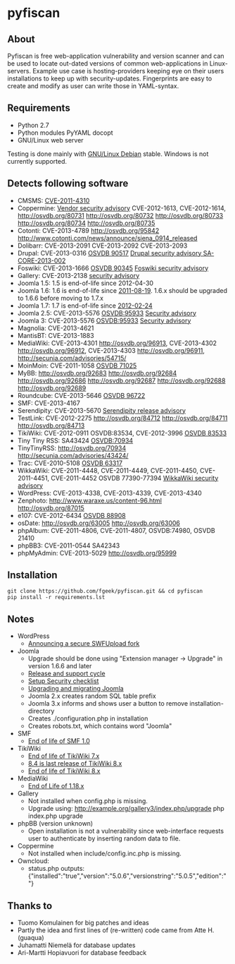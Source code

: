 pyfiscan
========

About
-----

Pyfiscan is free web-application vulnerability and version scanner and can be
used to locate out-dated versions of common web-applications in Linux-servers.
Example use case is hosting-providers keeping eye on their users installations
to keep up with security-updates. Fingerprints are easy to create and modify as
user can write those in YAML-syntax.

Requirements
------------

* Python 2.7
* Python modules PyYAML docopt
* GNU/Linux web server

Testing is done mainly with [GNU/Linux Debian](http://www.debian.org/) stable.
Windows is not currently supported.

Detects following software
--------------------------

* CMSMS: [CVE-2011-4310](http://www.cmsmadesimple.org/2011/08/Announcing-CMSMS-1-9-4-3---Security-Release/)
* Coppermine: [Vendor security advisory](http://forum.coppermine-gallery.net/index.php/topic,74682.0.html) CVE-2012-1613, CVE-2012-1614, http://osvdb.org/80731 http://osvdb.org/80732 http://osvdb.org/80733 http://osvdb.org/80734 http://osvdb.org/80735
* Cotonti: CVE-2013-4789 http://osvdb.org/95842 http://www.cotonti.com/news/announce/siena_0914_released
* Dolibarr: CVE-2013-2091 CVE-2013-2092 CVE-2013-2093
* Drupal: CVE-2013-0316 [OSVDB 90517](http://osvdb.org/90517) [Drupal security advisory SA-CORE-2013-002](http://drupal.org/SA-CORE-2013-002)
* Foswiki: CVE-2013-1666 [OSVDB 90345](http://osvdb.org/90345) [Foswiki security advisory](http://foswiki.org/Support/SecurityAlert-CVE-2013-1666)
* Gallery: CVE-2013-2138 [security advisory](http://galleryproject.org/gallery_3_0_8)
* Joomla 1.5: 1.5 is end-of-life since 2012-04-30
* Joomla 1.6: 1.6 is end-of-life since [2011-08-19](http://www.joomla.org/announcements/release-news/5380-joomla-170-released.html). 1.6.x should be upgraded to 1.6.6 before moving to 1.7.x
* Joomla 1.7: 1.7 is end-of-life since [2012-02-24](http://www.joomla.org/announcements/release-news/5411-joomla-175-released.html)
* Joomla 2.5: CVE-2013-5576 [OSVDB:95933](http://osvdb.org/95933) [Security advisory](http://developer.joomla.org/security/563-20130801-core-unauthorised-uploads.html)
* Joomla 3: CVE-2013-5576 [OSVDB:95933](http://osvdb.org/95933) [Security advisory](http://developer.joomla.org/security/563-20130801-core-unauthorised-uploads.html)
* Magnolia: CVE-2013-4621
* MantisBT: CVE-2013-1883
* MediaWiki: CVE-2013-4301 http://osvdb.org/96913, CVE-2013-4302 http://osvdb.org/96912, CVE-2013-4303 http://osvdb.org/96911, http://secunia.com/advisories/54715/
* MoinMoin: CVE-2011-1058 [OSVDB 71025](http://osvdb.org/71025)
* MyBB: http://osvdb.org/92683 http://osvdb.org/92684 http://osvdb.org/92686 http://osvdb.org/92687 http://osvdb.org/92688 http://osvdb.org/92689
* Roundcube: CVE-2013-5646 [OSVDB 96722](http://osvdb.org/96722)
* SMF: CVE-2013-4167
* Serendipity: CVE-2013-5670 [Serendipity release advisory](http://blog.s9y.org/archives/250-Serendipity-1.7.3-released.html)
* TestLink: CVE-2012-2275 http://osvdb.org/84712 http://osvdb.org/84711 http://osvdb.org/84713
* TikiWiki: CVE-2012-0911 OSVDB:83534, CVE-2012-3996 [OSVDB 83533](http://osvdb.org/83533)
* Tiny Tiny RSS: SA43424 [OSVDB:70934](http://osvdb.org/70934)
* TinyTinyRSS: http://osvdb.org/70934 http://secunia.com/advisories/43424/
* Trac: CVE-2010-5108 [OSVDB 63317](http://osvdb.org/63317)
* WikkaWiki: CVE-2011-4448, CVE-2011-4449, CVE-2011-4450, CVE-2011-4451, CVE-2011-4452 OSVDB 77390-77394 [WikkaWiki security advisory](http://blog.wikkawiki.org/2011/12/04/security-updates-for-1-3-11-3-2/)
* WordPress: CVE-2013-4338, CVE-2013-4339, CVE-2013-4340
* Zenphoto: http://www.waraxe.us/content-96.html http://osvdb.org/87015
* e107: CVE-2012-6434 [OSVDB 88908](http://osvdb.org/88908)
* osDate: http://osvdb.org/63005 http://osvdb.org/63006
* phpAlbum: CVE-2011-4806, CVE-2011-4807, OSVDB:74980, OSVDB 21410
* phpBB3: CVE-2011-0544 SA42343
* phpMyAdmin: CVE-2013-5029 http://osvdb.org/95999

Installation
------------

    git clone https://github.com/fgeek/pyfiscan.git && cd pyfiscan
    pip install -r requirements.lst

Notes
-----

* WordPress
  * [Announcing a secure SWFUpload fork](http://make.wordpress.org/core/2013/06/21/secure-swfupload/)
* Joomla
  * Upgrade should be done using "Extension manager -> Upgrade" in version 1.6.6 and later
  * [Release and support cycle](http://docs.joomla.org/Release_and_support_cycle)
  * [Setup Security checklist](http://docs.joomla.org/Security_Checklist_4_-_Joomla_Setup)
  * [Upgrading and migrating Joomla](http://docs.joomla.org/Upgrading_and_Migrating_Joomla)
  * Joomla 2.x creates random SQL table prefix
  * Joomla 3.x informs and shows user a button to remove installation-directory
  * Creates ./configuration.php in installation
  * Creates robots.txt, which contains word "Joomla"
* SMF
  * [End of life of SMF 1.0](http://www.simplemachines.org/community/index.php?P=e9a84908ee7f5c03d14c5ece4b58406e&topic=472913.0)
* TikiWiki
  * [End of life of TikiWiki 7.x](http://info.tiki.org/article182-Tiki-8-1-Now-Available-End-of-Life-for-Tiki-7-x)
  * [8.4 is last release of TikiWiki 8.x](http://info.tiki.org/article191-Tiki-Releases-8-4)
  * [End of life of TikiWiki 8.x](http://info.tiki.org/article195-Tiki-Releases-9-0)
* MediaWiki
  * [End of Life of 1.18.x](http://www.mediawiki.org/wiki/Version_lifecycle)
* Gallery
  * Not installed when config.php is missing.
  * Upgrade using:
      http://example.org/gallery3/index.php/upgrade
      php index.php upgrade
* phpBB (version unknown)
  * Open installation is not a vulnerability since web-interface requests user to authenticate by inserting random data to file.
* Coppermine
  * Not installed when include/config.inc.php is missing.
* Owncloud:
  * status.php outputs: {"installed":"true","version":"5.0.6","versionstring":"5.0.5","edition":""}


Thanks to
---------

* Tuomo Komulainen for big patches and ideas
* Partly the idea and first lines of (re-written) code came from Atte H. (guaqua)
* Juhamatti Niemelä for database updates
* Ari-Martti Hopiavuori for database feedback
